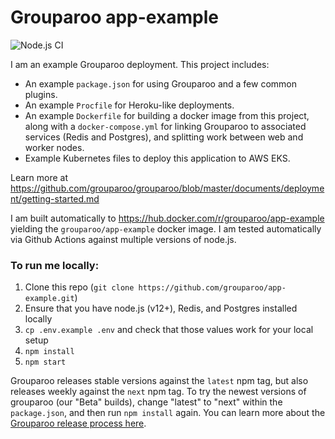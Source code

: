 # Grouparoo app-example

![Node.js CI](https://github.com/grouparoo/app-example/workflows/Node.js%20CI/badge.svg)

I am an example Grouparoo deployment. This project includes:

- An example `package.json` for using Grouparoo and a few common plugins.
- An example `Procfile` for Heroku-like deployments.
- An example `Dockerfile` for building a docker image from this project, along with a `docker-compose.yml` for linking Grouparoo to associated services (Redis and Postgres), and splitting work between web and worker nodes.
- Example Kubernetes files to deploy this application to AWS EKS.

Learn more at https://github.com/grouparoo/grouparoo/blob/master/documents/deployment/getting-started.md

I am built automatically to https://hub.docker.com/r/grouparoo/app-example yielding the `grouparoo/app-example` docker image.
I am tested automatically via Github Actions against multiple versions of node.js.

### To run me locally:

1. Clone this repo (`git clone https://github.com/grouparoo/app-example.git`)
2. Ensure that you have node.js (v12+), Redis, and Postgres installed locally
3. `cp .env.example .env` and check that those values work for your local setup
4. `npm install`
5. `npm start`

Grouparoo releases stable versions against the `latest` npm tag, but also releases weekly against the `next` npm tag. To try the newest versions of grouparoo (our "Beta" builds), change "latest" to "next" within the `package.json`, and then run `npm install` again. You can learn more about the [Grouparoo release process here](https://github.com/grouparoo/grouparoo/blob/master/documents/development/publishing.md).
